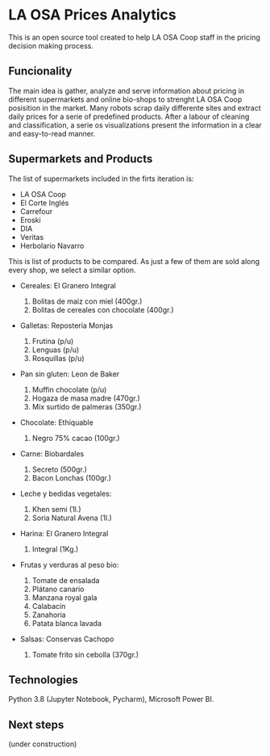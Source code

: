 # LA OSA Prices Analytics
This is an open source tool created to help LA OSA Coop staff in the pricing decision making process.

## Funcionality

The main idea is gather, analyze and serve information about pricing in different supermarkets and online bio-shops to strenght LA OSA Coop posisition in the market. Many robots scrap daily differente sites and extract daily prices for a serie of predefined products. After a labour of cleaning and classification, a serie os visualizations present the information in a clear and easy-to-read manner. 

## Supermarkets and Products

The list of supermarkets included in the firts iteration is:
* LA OSA Coop
* El Corte Inglés
* Carrefour
* Eroski
* DIA
* Veritas
* Herbolario Navarro

This is list of products to be compared. As just a few of them are sold along every shop, we select a similar option.

* Cereales: El Granero Integral
	1. Bolitas de maiz con miel (400gr.)
	2. Bolitas de cereales con chocolate (400gr.)
* Galletas: Repostería Monjas
	1. Frutina (p/u)
	2. Lenguas (p/u)
	3. Rosquillas (p/u)
* Pan sin gluten: Leon de Baker
	1. Muffin chocolate (p/u)
	2. Hogaza de masa madre (470gr.)
	3. Mix surtido de palmeras (350gr.)
	
* Chocolate: Ethiquable
	1. Negro 75% cacao (100gr.)
* Carne: Biobardales
	1. Secreto (500gr.)
	2. Bacon Lonchas (100gr.)
* Leche y bedidas vegetales: 
	1. Khen semi (1l.)
	2. Soria Natural Avena (1l.)
* Harina: El Granero Integral
	1. Integral (1Kg.)
* Frutas y verduras al peso bio:
	1. Tomate de ensalada
	2. Plátano canario
	3. Manzana royal gala
	4. Calabacín
	5. Zanahoria
	6. Patata blanca lavada
* Salsas: Conservas Cachopo
	1. Tomate frito sin cebolla (370gr.)	

## Technologies

Python 3.8 (Jupyter Notebook, Pycharm), Microsoft Power BI.

## Next steps

(under construction)
